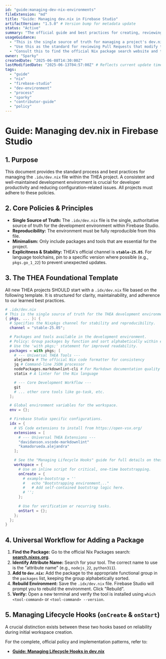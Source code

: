 ```yaml
---
id: "guide:managing-dev-nix-environments"
fileExtension: "md"
title: "Guide: Managing dev.nix in Firebase Studio"
artifactVersion: "1.5.0" # Version bump for metadata update
status: "Active"
summary: "The official guide and best practices for creating, reviewing, and maintaining the .idx/dev.nix file for THEA project development environments in Firebase Studio."
usageGuidance:
  - "This is the single source of truth for managing a project's dev.nix file."
  - "Use this as the standard for reviewing Pull Requests that modify the development environment."
  - "Consult this to find the official Nix package search website and the THEA channel policy."
owner: "Sparky"
createdDate: "2025-06-08T14:30:00Z"
lastModifiedDate: "2025-06-13T04:57:00Z" # Reflects current update time
tags:
  - "guide"
  - "nix"
  - "firebase-studio"
  - "dev-environment"
  - "process"
  - "sparky"
  - "contributor-guide"
  - "policy"
---
```

# Guide: Managing dev.nix in Firebase Studio

## 1. Purpose

This document provides the standard process and best practices for managing the `.idx/dev.nix` file within the THEA project. A consistent and well-maintained development environment is crucial for developer productivity and reducing configuration-related issues. All projects must adhere to these policies.

## 2. Core Policies & Principles

- **Single Source of Truth:** The `.idx/dev.nix` file is the single, authoritative source of truth for the development environment within Firebase Studio.
- **Reproducibility:** The environment must be fully reproducible from this file.
- **Minimalism:** Only include packages and tools that are essential for the project.
- **Explicitness & Stability:** THEA's official channel is **`stable-25.05`**. For language toolchains, pin to a specific version where possible (e.g., `pkgs.go_1_22`) to prevent unexpected updates.

## 3. The THEA Foundational Template

All new THEA projects SHOULD start with a `.idx/dev.nix` file based on the following template. It is structured for clarity, maintainability, and adherence to our learned best practices.

```nix
# .idx/dev.nix
# This is the single source of truth for the THEA development environment in Firebase Studio.
{ pkgs, ... }: {
  # Specifies the Nixpkgs channel for stability and reproducibility.
  channel = "stable-25.05";

  # Packages and tools available in the development environment.
  # Policy: Group packages by function and sort alphabetically within each group.
  # Use the 'with pkgs;' statement for improved readability.
  packages = with pkgs; [
    # --- Universal THEA Tools ---
    alejandra # The official Nix code formatter for consistency
    jq # Command-line JSON processor
    nodePackages.markdownlint-cli # For Markdown documentation quality
    statix # A linter for the Nix language

    # --- Core Development Workflow ---
    git
    # ... other core tools like go-task, etc.
  ];

  # Global environment variables for the workspace.
  env = {};

  # Firebase Studio specific configurations.
  idx = {
    # VS Code extensions to install from https://open-vsx.org/
    extensions = [
      # --- Universal THEA Extensions ---
      "davidanson.vscode-markdownlint"
      "kamadorueda.alejandra"
    ];

    # See the "Managing Lifecycle Hooks" guide for full details on these hooks.
    workspace = {
      # Use an inline script for critical, one-time bootstrapping.
      onCreate = {
        # example-bootstrap = ''
        #   echo "Bootstrapping environment..."
        #   # Add self-contained bootstrap logic here.
        # '';
      };
      
      # Use for verification or recurring tasks.
      onStart = {};
    };
  };
}
```

## 4. Universal Workflow for Adding a Package

1. **Find the Package:** Go to the official Nix Packages search: **[search.nixos.org](https://search.nixos.org/packages)**.
2. **Identify Attribute Name:** Search for your tool. The correct name to use is the "attribute name" (e.g., `nodejs_22`, `python311`).
3. **Add to `dev.nix`:** Add the package to the appropriate functional group in the `packages` list, keeping the group alphabetically sorted.
4. **Rebuild Environment:** Save the `.idx/dev.nix` file. Firebase Studio will prompt you to rebuild the environment. Click "Rebuild".
5. **Verify:** Open a new terminal and verify the tool is installed using `which <tool-command>` or `<tool-command> --version`.

## 5. Managing Lifecycle Hooks (`onCreate` & `onStart`)

A crucial distinction exists between these two hooks based on reliability during initial workspace creation.

For the complete, official policy and implementation patterns, refer to:

- **[Guide: Managing Lifecycle Hooks in dev.nix](./managing-lifecycle-hooks.md)**
